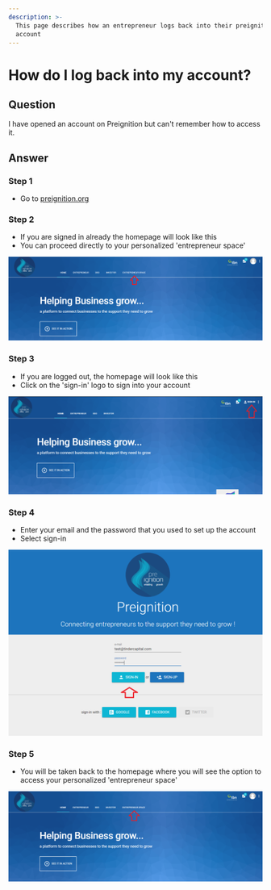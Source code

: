 ```yaml
---
description: >-
  This page describes how an entrepreneur logs back into their preignition
  account
---
```


# How do I log back into my account?

## Question

I have opened an account on Preignition but can't remember how to access it.

## Answer

### Step 1

* Go to [preignition.org](https://preignition.org/main/home)

### Step 2

* If you are signed in already the homepage will look like this
* You can proceed directly to your personalized 'entrepreneur space'

![](../.gitbook/assets/image%20%2860%29.png)

### Step 3

* If you are logged out, the homepage will look like this
* Click on the 'sign-in' logo to sign into your account

![](../.gitbook/assets/image%20%2839%29.png)

### Step 4

* Enter your email and the password that you used to set up the account
* Select sign-in

![](../.gitbook/assets/image%20%2828%29.png)

### Step 5

* You will be taken back to the homepage where you will see the option to access your personalized 'entrepreneur space'

![](../.gitbook/assets/image%20%28177%29.png)

